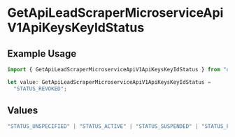 # GetApiLeadScraperMicroserviceApiV1ApiKeysKeyIdStatus

## Example Usage

```typescript
import { GetApiLeadScraperMicroserviceApiV1ApiKeysKeyIdStatus } from "oppulence-backend-sdk/models/operations";

let value: GetApiLeadScraperMicroserviceApiV1ApiKeysKeyIdStatus =
  "STATUS_REVOKED";
```

## Values

```typescript
"STATUS_UNSPECIFIED" | "STATUS_ACTIVE" | "STATUS_SUSPENDED" | "STATUS_PENDING_VERIFICATION" | "STATUS_REVOKED" | "STATUS_EXPIRED" | "STATUS_RATE_LIMITED" | "STATUS_PENDING_REVIEW" | "STATUS_DEPRECATED" | "STATUS_MAINTENANCE"
```